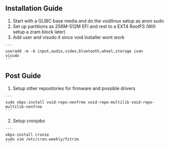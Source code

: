 ## Installation Guide
  1. Start with a GLIBC base media and do the voidlinux setup as anon sudo
  2. Set up partitions as 256M-512M EFI and rest to a EXT4 RootFS (Will setup a zram block later)
  3. Add user and visudo it since void installer wont work
    
    ```
    useradd -m -G input,audio,video,bluetooth,wheel,storage ivan
    visudo
    ```
## Post Guide
  1. Setup other repositories for firmware and possible drivers
    
    ```
    sudo xbps-install void-repo-nonfree void-repo-multilib void-repo-multilib-nonfree
    ```
  2. Setup cronjobs
    
    ```
    xbps-install cronie
    sudo vim /etc/cron.weekly/fstrim
    ```
